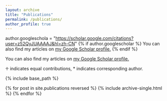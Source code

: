 ```yaml
---
layout: archive
title: "Publications"
permalink: /publications/
author_profile: true
---
```

author.googleschola = "https://scholar.google.com/citations?user=z52QyJUAAAAJ&hl=zh-CN"
{% if author.googlescholar %}
  You can also find my articles on <u><a href="{{author.googlescholar}}">my Google Scholar profile</a>.</u>
{% endif %}

You can also find my articles on <u><a href="{{author.googlescholar}}">my Google Scholar profile</a>.</u>
<p>&#9841; indicates equal contributions, * indicates corresponding author.</p>

{% include base_path %}

{% for post in site.publications reversed %}
  {% include archive-single.html %}
{% endfor %}
